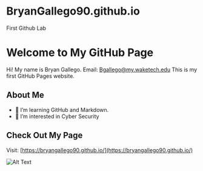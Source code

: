# BryanGallego90.github.io
First Github Lab

   # Welcome to My GitHub Page
   Hi! My name is Bryan Gallego.  Email: Bgallego@my.waketech.edu
   This is my first GitHub Pages website.

   ## About Me
   - 🌱 I’m learning GitHub and Markdown.
   - 🔭 I’m interested in Cyber Security

   ## Check Out My Page
   Visit: [https://bryangallego90.github.io/](https://bryangallego90.github.io/)


   ![Alt Text](https://i.etsystatic.com/13439930/r/il/f96e66/3826105261/il_1588xN.3826105261_toll.jpg)
